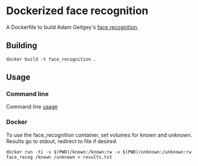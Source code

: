 # Dockerized face recognition

A Dockerfile to build Adam Geitgey's [face recognition](https://github.com/ageitgey/face_recognition).

## Building

```
docker build -t face_recognition .
```

## Usage

### Command line

Command line [usage](https://github.com/ageitgey/face_recognition#usage)

### Docker

To use the face_recognition container, set volumes for known and unknown. Results go to stdout, redirect to file if desired.

```
docker run -ti -v $(PWD)/known:/known:rw -v $(PWD)/unknown:/unknown:rw face_recog /known /unknown > results.txt
```

